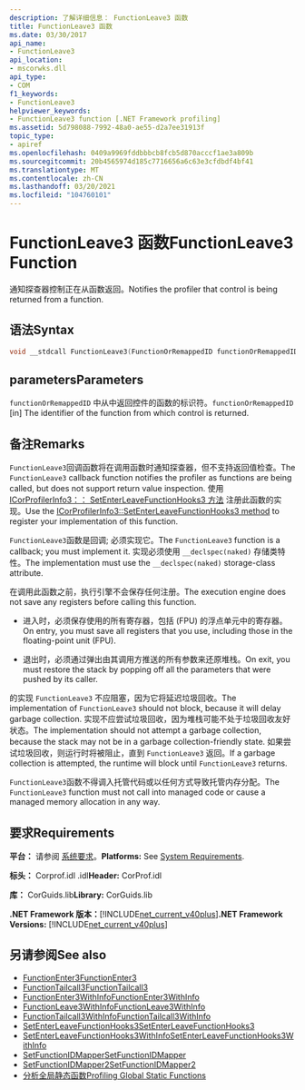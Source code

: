 ```yaml
---
description: 了解详细信息： FunctionLeave3 函数
title: FunctionLeave3 函数
ms.date: 03/30/2017
api_name:
- FunctionLeave3
api_location:
- mscorwks.dll
api_type:
- COM
f1_keywords:
- FunctionLeave3
helpviewer_keywords:
- FunctionLeave3 function [.NET Framework profiling]
ms.assetid: 5d798088-7992-48a0-ae55-d2a7ee31913f
topic_type:
- apiref
ms.openlocfilehash: 0409a9969fddbbbcb8fcb5d870acccf1ae3a809b
ms.sourcegitcommit: 20b4565974d185c7716656a6c63e3cfdbdf4bf41
ms.translationtype: MT
ms.contentlocale: zh-CN
ms.lasthandoff: 03/20/2021
ms.locfileid: "104760101"
---
```

# <a name="functionleave3-function"></a><span data-ttu-id="f501b-103">FunctionLeave3 函数</span><span class="sxs-lookup"><span data-stu-id="f501b-103">FunctionLeave3 Function</span></span>

<span data-ttu-id="f501b-104">通知探查器控制正在从函数返回。</span><span class="sxs-lookup"><span data-stu-id="f501b-104">Notifies the profiler that control is being returned from a function.</span></span>  
  
## <a name="syntax"></a><span data-ttu-id="f501b-105">语法</span><span class="sxs-lookup"><span data-stu-id="f501b-105">Syntax</span></span>  
  
```cpp  
void __stdcall FunctionLeave3(FunctionOrRemappedID functionOrRemappedID);  
```  
  
## <a name="parameters"></a><span data-ttu-id="f501b-106">parameters</span><span class="sxs-lookup"><span data-stu-id="f501b-106">Parameters</span></span>  

<span data-ttu-id="f501b-107">`functionOrRemappedID` 中从中返回控件的函数的标识符。</span><span class="sxs-lookup"><span data-stu-id="f501b-107">`functionOrRemappedID` [in] The identifier of the function from which control is returned.</span></span>
  
## <a name="remarks"></a><span data-ttu-id="f501b-108">备注</span><span class="sxs-lookup"><span data-stu-id="f501b-108">Remarks</span></span>  

 <span data-ttu-id="f501b-109">`FunctionLeave3`回调函数将在调用函数时通知探查器，但不支持返回值检查。</span><span class="sxs-lookup"><span data-stu-id="f501b-109">The `FunctionLeave3` callback function notifies the profiler as functions are being called, but does not support return value inspection.</span></span> <span data-ttu-id="f501b-110">使用 [ICorProfilerInfo3：： SetEnterLeaveFunctionHooks3 方法](icorprofilerinfo3-setenterleavefunctionhooks3-method.md) 注册此函数的实现。</span><span class="sxs-lookup"><span data-stu-id="f501b-110">Use the [ICorProfilerInfo3::SetEnterLeaveFunctionHooks3 method](icorprofilerinfo3-setenterleavefunctionhooks3-method.md) to register your implementation of this function.</span></span>  
  
 <span data-ttu-id="f501b-111">`FunctionLeave3`函数是回调; 必须实现它。</span><span class="sxs-lookup"><span data-stu-id="f501b-111">The `FunctionLeave3` function is a callback; you must implement it.</span></span> <span data-ttu-id="f501b-112">实现必须使用 `__declspec(naked)` 存储类特性。</span><span class="sxs-lookup"><span data-stu-id="f501b-112">The implementation must use the `__declspec(naked)` storage-class attribute.</span></span>  
  
 <span data-ttu-id="f501b-113">在调用此函数之前，执行引擎不会保存任何注册。</span><span class="sxs-lookup"><span data-stu-id="f501b-113">The execution engine does not save any registers before calling this function.</span></span>  
  
- <span data-ttu-id="f501b-114">进入时，必须保存使用的所有寄存器，包括 (FPU) 的浮点单元中的寄存器。</span><span class="sxs-lookup"><span data-stu-id="f501b-114">On entry, you must save all registers that you use, including those in the floating-point unit (FPU).</span></span>  
  
- <span data-ttu-id="f501b-115">退出时，必须通过弹出由其调用方推送的所有参数来还原堆栈。</span><span class="sxs-lookup"><span data-stu-id="f501b-115">On exit, you must restore the stack by popping off all the parameters that were pushed by its caller.</span></span>  
  
 <span data-ttu-id="f501b-116">的实现 `FunctionLeave3` 不应阻塞，因为它将延迟垃圾回收。</span><span class="sxs-lookup"><span data-stu-id="f501b-116">The implementation of `FunctionLeave3` should not block, because it will delay garbage collection.</span></span> <span data-ttu-id="f501b-117">实现不应尝试垃圾回收，因为堆栈可能不处于垃圾回收友好状态。</span><span class="sxs-lookup"><span data-stu-id="f501b-117">The implementation should not attempt a garbage collection, because the stack may not be in a garbage collection-friendly state.</span></span> <span data-ttu-id="f501b-118">如果尝试垃圾回收，则运行时将被阻止，直到 `FunctionLeave3` 返回。</span><span class="sxs-lookup"><span data-stu-id="f501b-118">If a garbage collection is attempted, the runtime will block until `FunctionLeave3` returns.</span></span>  
  
 <span data-ttu-id="f501b-119">`FunctionLeave3`函数不得调入托管代码或以任何方式导致托管内存分配。</span><span class="sxs-lookup"><span data-stu-id="f501b-119">The `FunctionLeave3` function must not call into managed code or cause a managed memory allocation in any way.</span></span>  
  
## <a name="requirements"></a><span data-ttu-id="f501b-120">要求</span><span class="sxs-lookup"><span data-stu-id="f501b-120">Requirements</span></span>  

 <span data-ttu-id="f501b-121">**平台：** 请参阅 [系统要求](../../get-started/system-requirements.md)。</span><span class="sxs-lookup"><span data-stu-id="f501b-121">**Platforms:** See [System Requirements](../../get-started/system-requirements.md).</span></span>  
  
 <span data-ttu-id="f501b-122">**标头：** Corprof.idl .idl</span><span class="sxs-lookup"><span data-stu-id="f501b-122">**Header:** CorProf.idl</span></span>  
  
 <span data-ttu-id="f501b-123">**库：** CorGuids.lib</span><span class="sxs-lookup"><span data-stu-id="f501b-123">**Library:** CorGuids.lib</span></span>  
  
 <span data-ttu-id="f501b-124">**.NET Framework 版本：**[!INCLUDE[net_current_v40plus](../../../../includes/net-current-v40plus-md.md)]</span><span class="sxs-lookup"><span data-stu-id="f501b-124">**.NET Framework Versions:** [!INCLUDE[net_current_v40plus](../../../../includes/net-current-v40plus-md.md)]</span></span>  
  
## <a name="see-also"></a><span data-ttu-id="f501b-125">另请参阅</span><span class="sxs-lookup"><span data-stu-id="f501b-125">See also</span></span>

- [<span data-ttu-id="f501b-126">FunctionEnter3</span><span class="sxs-lookup"><span data-stu-id="f501b-126">FunctionEnter3</span></span>](functionenter3-function.md)
- [<span data-ttu-id="f501b-127">FunctionTailcall3</span><span class="sxs-lookup"><span data-stu-id="f501b-127">FunctionTailcall3</span></span>](functiontailcall3-function.md)
- [<span data-ttu-id="f501b-128">FunctionEnter3WithInfo</span><span class="sxs-lookup"><span data-stu-id="f501b-128">FunctionEnter3WithInfo</span></span>](functiontailcall3-function.md)
- [<span data-ttu-id="f501b-129">FunctionLeave3WithInfo</span><span class="sxs-lookup"><span data-stu-id="f501b-129">FunctionLeave3WithInfo</span></span>](functionleave3withinfo-function.md)
- [<span data-ttu-id="f501b-130">FunctionTailcall3WithInfo</span><span class="sxs-lookup"><span data-stu-id="f501b-130">FunctionTailcall3WithInfo</span></span>](functiontailcall3withinfo-function.md)
- [<span data-ttu-id="f501b-131">SetEnterLeaveFunctionHooks3</span><span class="sxs-lookup"><span data-stu-id="f501b-131">SetEnterLeaveFunctionHooks3</span></span>](icorprofilerinfo3-setenterleavefunctionhooks3-method.md)
- [<span data-ttu-id="f501b-132">SetEnterLeaveFunctionHooks3WithInfo</span><span class="sxs-lookup"><span data-stu-id="f501b-132">SetEnterLeaveFunctionHooks3WithInfo</span></span>](icorprofilerinfo3-setenterleavefunctionhooks3withinfo-method.md)
- [<span data-ttu-id="f501b-133">SetFunctionIDMapper</span><span class="sxs-lookup"><span data-stu-id="f501b-133">SetFunctionIDMapper</span></span>](icorprofilerinfo-setfunctionidmapper-method.md)
- [<span data-ttu-id="f501b-134">SetFunctionIDMapper2</span><span class="sxs-lookup"><span data-stu-id="f501b-134">SetFunctionIDMapper2</span></span>](icorprofilerinfo3-setfunctionidmapper2-method.md)
- [<span data-ttu-id="f501b-135">分析全局静态函数</span><span class="sxs-lookup"><span data-stu-id="f501b-135">Profiling Global Static Functions</span></span>](profiling-global-static-functions.md)
